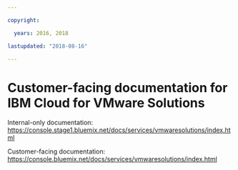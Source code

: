 ```yaml
---

copyright:

  years: 2016, 2018

lastupdated: "2018-08-16"

---
```


# Customer-facing documentation for IBM Cloud for VMware Solutions

Internal-only documentation: https://console.stage1.bluemix.net/docs/services/vmwaresolutions/index.html

Customer-facing documentation: https://console.bluemix.net/docs/services/vmwaresolutions/index.html
